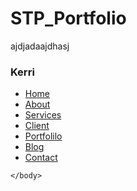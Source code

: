 # STP_Portfolio
ajdjadaajdhasj

<body>
    <section class="container-fluid">
		<div class="alpha">
			<nav class="navbar">
				<div id="logo">
					<h3>Kerri</h3>
				</div>
				<ul class="listItems">
					<li><a id="home" href="#">Home</a></li>
					<li><a id="nav" href="#">About</a></li>
					<li><a id="nav" href="#">Services</a></li>
					<li><a id="nav" href="#">Client</a></li>
					<li><a id="nav" href="#">Portfolilo</a></li>
					<li><a id="nav" href="#">Blog</a></li>
					<li><a id="nav" href="#">Contact</a></li>
				</ul>
			</nav>
			
    </body>
